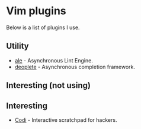 # Vim plugins
Below is a list of plugins I use.

## Utility
- [ale](https://github.com/w0rp/ale) - Asynchronous Lint Engine.
- [deoplete](https://github.com/Shougo/deoplete.nvim) - Asynchronous completion framework.

## Interesting (not using)

## Interesting
- [Codi](https://github.com/metakirby5/codi.vim) - Interactive scratchpad for hackers.